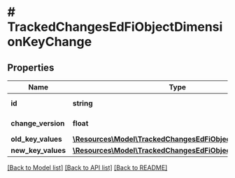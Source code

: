# # TrackedChangesEdFiObjectDimensionKeyChange

## Properties

Name | Type | Description | Notes
------------ | ------------- | ------------- | -------------
**id** | **string** | Resource identifier | [optional]
**change_version** | **float** | Change version | [optional]
**old_key_values** | [**\Resources\Model\TrackedChangesEdFiObjectDimensionKey**](TrackedChangesEdFiObjectDimensionKey.md) |  | [optional]
**new_key_values** | [**\Resources\Model\TrackedChangesEdFiObjectDimensionKey**](TrackedChangesEdFiObjectDimensionKey.md) |  | [optional]

[[Back to Model list]](../../README.md#models) [[Back to API list]](../../README.md#endpoints) [[Back to README]](../../README.md)
